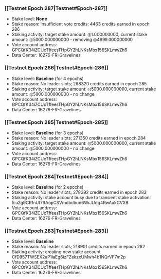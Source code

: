 ### [[Testnet Epoch 287|Testnet#Epoch-287]]
* Stake level: **None**
* Stake reason: Insufficient vote credits: 4463 credits earned in epoch 286
* Staking activity: target stake amount: ◎1.000000000, current stake amount: ◎5000.000000000 - removing ◎4999.000000000
* Vote account address: GPCQfK34iZCUxTffeesTHpGY2hLNKsMbx156SKLmwZh6
* Data Center: 16276-FR-Gravelines
### [[Testnet Epoch 286|Testnet#Epoch-286]]
* Stake level: **Baseline** (for 4 epochs)
* Stake reason: No leader slots; 268320 credits earned in epoch 285
* Staking activity: target stake amount: ◎5000.000000000, current stake amount: ◎5000.000000000 - no change
* Vote account address: GPCQfK34iZCUxTffeesTHpGY2hLNKsMbx156SKLmwZh6
* Data Center: 16276-FR-Gravelines
### [[Testnet Epoch 285|Testnet#Epoch-285]]
* Stake level: **Baseline** (for 3 epochs)
* Stake reason: No leader slots; 271350 credits earned in epoch 284
* Staking activity: target stake amount: ◎5000.000000000, current stake amount: ◎5000.000000000 - no change
* Vote account address: GPCQfK34iZCUxTffeesTHpGY2hLNKsMbx156SKLmwZh6
* Data Center: 16276-FR-Gravelines
### [[Testnet Epoch 284|Testnet#Epoch-284]]
* Stake level: **Baseline** (for 2 epochs)
* Stake reason: No leader slots; 278392 credits earned in epoch 283
* Staking activity: stake account busy due to transient stake activation: 5iu2g9CRfnUt79AopCSVmdbdbun6WrJUdq4RwAukCVXB
* Vote account address: GPCQfK34iZCUxTffeesTHpGY2hLNKsMbx156SKLmwZh6
* Data Center: 16276-FR-Gravelines
### [[Testnet Epoch 283|Testnet#Epoch-283]]
* Stake level: **Baseline**
* Stake reason: No leader slots; 218901 credits earned in epoch 282
* Staking activity: creating new stake account CfD957TWSEX2aP1iaEg6izFZekzxUMwh4b1NQrVF7m2p
* Vote account address: GPCQfK34iZCUxTffeesTHpGY2hLNKsMbx156SKLmwZh6
* Data Center: 16276-FR-Gravelines